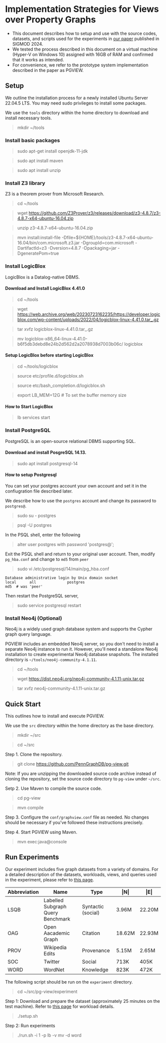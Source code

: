 # Implementation Strategies for Views over Property Graphs

 * This document describes how to setup and use with the source codes, datasets, and scripts used for the experiments in [our paper](https://dl.acm.org/doi/abs/10.1145/3654949) published in SIGMOD 2024.
 * We tested the process described in this document on a virtual machine (Hyper-V on Windows 10) assigned with 16GB of RAM and confirmed that it works as intended.
 * For convenience, we refer to the prototype system implementation described in the paper as PGVIEW.

## Setup  
We outline the installation process for a newly installed Ubuntu Server 22.04.5 LTS. You may need sudo privileges to install some packages.

We use the ```tools``` directory within the home directory to download and install necessary tools.

  > mkdir ~/tools

### Install basic packages
   > sudo apt-get install openjdk-11-jdk
   
   > sudo apt install maven 
   
   > sudo apt install unzip

### Install Z3 library
Z3 is a theorem prover from Microsoft Research.

 > cd ~/tools
 
 > wget https://github.com/Z3Prover/z3/releases/download/z3-4.8.7/z3-4.8.7-x64-ubuntu-16.04.zip
 
 > unzip z3-4.8.7-x64-ubuntu-16.04.zip
 
 > mvn install:install-file -Dfile=${HOME}/tools/z3-4.8.7-x64-ubuntu-16.04/bin/com.microsoft.z3.jar -DgroupId=com.microsoft -DartifactId=z3 -Dversion=4.8.7 -Dpackaging=jar -DgeneratePom=true

### Install LogicBlox
LogicBlox is a Datalog-native DBMS.
#### Download and Install LogicBlox 4.41.0
 > cd ~/tools
 
 > wget https://web.archive.org/web/20230723162235/https://developer.logicblox.com/wp-content/uploads/2022/04/logicblox-linux-4.41.0.tar_.gz
 
 > tar xvfz logicblox-linux-4.41.0.tar_.gz
 
 > mv logicblox-x86_64-linux-4.41.0-b6f5db3debd8e24b2d562d2a2078938d7003b06c/ logicblox

 #### Setup LogicBlox before starting LogicBlox
 > cd ~/tools/logicblox
 
 > source etc/profile.d/logicblox.sh
 
 > source etc/bash_completion.d/logicblox.sh
 
 > export LB_MEM=12G \# To set the buffer memory size

 #### How to Start LogicBlox
 > lb services start

### Install PostgreSQL
PostgreSQL is an open-source relational DBMS supporting SQL.
#### Download and install PosgreSQL 14.13.
  > sudo apt install postgresql-14
#### How to setup Postgresql
You can set your postgres account your own account and set it in the confiugration file described later. 
 
 We describe how to use the ```postgres``` account and change its password to ```postgres@```. 
 > sudo su - postgres

 > psql -U postgres

 In the PSQL shell, enter the following
 > alter user postgres with password 'postgres@';

 Exit the PSQL shell and return to your original user account. Then, modify ```pg_hba.conf``` and change to ```md5``` from ```peer```
 > sudo vi /etc/postgresql/14/main/pg_hba.conf

 ```
 Database administrative login by Unix domain socket
 local      all              postgres                                md5  # was 'peer'
 ```

 Then restart the PostgreSQL server,
 > sudo service postgresql restart

### Install Neo4j (Optional)
Neo4j is a widely used graph database system and supports the Cypher graph query language. 

PGVIEW includes an embedded Neo4j server, so you don't need to install a separate Neo4j instance to run it. However, you'll need a standalone Neo4j installation to create experimental Neo4j database snapshots. The installed directory is ```~/tools/neo4j-community-4.1.11```.

  > cd ~/tools
  
  > wget https://dist.neo4j.org/neo4j-community-4.1.11-unix.tar.gz
  
  > tar xvfz neo4j-community-4.1.11-unix.tar.gz



## Quick Start
This outlines how to install and execute PGVIEW.

We use the ```src``` directory within the home directory as the base directory.
> mkdir ~/src

> cd ~/src

Step 1. Clone the repository.
> git clone https://github.com/PennGraphDB/pg-view.git

Note: If you are unzipping the downloaded source code archive instead of cloning the repository, set the source code directory to ```pg-view``` under ```~/src```.

Setp 2. Use Maven to compile the source code.
 > cd pg-view
 
 > mvn compile

Step 3. Configure the ```conf/graphview.conf``` file as needed. No changes should be necessary if you've followed these instructions precisely.

Step 4. Start PGVIEW using Maven.
 > mvn exec:java@console


 
## Run Experiments
Our experiment includes five graph datasets from a variety of domains. For a detailed description of the datasets, workloads, views, and queries used in the experiment, please refer to [this page](docs/workload.md).


| Abbreviation  | Name        | Type  | \|N\| | \|E\| |
| ------------- |-------------| ----- | ----- | ----- |
| LSQB | Labelled Subgraph Query Benchmark | Syntactic (social) | 3.96M | 22.20M |
| OAG | Open Aacademic Graph | Citation | 18.62M | 22.93M | 
| PROV | Wikipedia Edits | Provenance | 5.15M | 2.65M | 
| SOC | Twitter | Social | 713K | 405K | 
| WORD | WordNet | Knowledge | 823K | 472K | 
 
 The following script should be run on the ```experiment``` directory.
 > cd ~/src/pg-view/experiment

Step 1: Download and prepare the dataset (approximately 25 minutes on the test machine).  Refer to [this page](docs/datasets.md) for workload details. 

  > ./setup.sh
 
 Step 2: Run experiments 
 
  > ./run.sh -i 1 -p lb -v mv -d word
